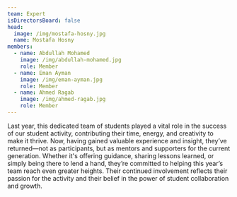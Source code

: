 ```yaml
---
team: Expert
isDirectorsBoard: false
head:
  image: /img/mostafa-hosny.jpg
  name: Mostafa Hosny
members:
  - name: Abdullah Mohamed
    image: /img/abdullah-mohamed.jpg
    role: Member
  - name: Eman Ayman
    image: /img/eman-ayman.jpg
    role: Member
  - name: Ahmed Ragab
    image: /img/ahmed-ragab.jpg
    role: Member
---
```

Last year, this dedicated team of students played a vital role in the success of our student activity, contributing their time, energy, and creativity to make it thrive. Now, having gained valuable experience and insight, they’ve returned—not as participants, but as mentors and supporters for the current generation. Whether it's offering guidance, sharing lessons learned, or simply being there to lend a hand, they’re committed to helping this year’s team reach even greater heights. Their continued involvement reflects their passion for the activity and their belief in the power of student collaboration and growth.